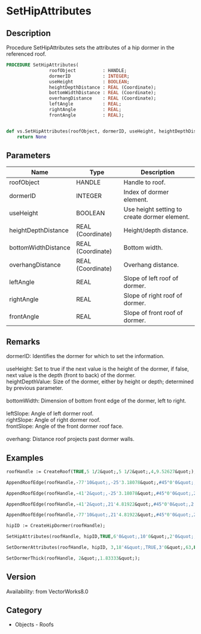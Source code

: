 # SetHipAttributes

## Description
Procedure SetHipAttributes sets the attributes of a hip dormer in the referenced roof. 

```pascal
PROCEDURE SetHipAttributes(
				roofObject          : HANDLE;
				dormerID            : INTEGER;
				useHeight           : BOOLEAN;
				heightDepthDistance : REAL (Coordinate);
				bottomWidthDistance : REAL (Coordinate);
				overhangDistance    : REAL (Coordinate);
				leftAngle           : REAL;
				rightAngle          : REAL;
				frontAngle          : REAL);
```

```python

def vs.SetHipAttributes(roofObject, dormerID, useHeight, heightDepthDistance, bottomWidthDistance, overhangDistance, leftAngle, rightAngle, frontAngle):
    return None
```

## Parameters
|Name|Type|Description|
|---|---|---|
|roofObject|HANDLE|Handle to roof.|
|dormerID|INTEGER|Index of dormer element.|
|useHeight|BOOLEAN|Use height setting to create dormer element.|
|heightDepthDistance|REAL (Coordinate)|Height/depth distance.|
|bottomWidthDistance|REAL (Coordinate)|Bottom width.|
|overhangDistance|REAL (Coordinate)|Overhang distance.|
|leftAngle|REAL|Slope of left roof of dormer.|
|rightAngle|REAL|Slope of right roof of dormer.|
|frontAngle|REAL|Slope of front roof of dormer.|

## Remarks
dormerID: Identifies the dormer for which to set the information.<BR>
<BR>
useHeight: Set to true if the next value is the height of the dormer, if false, next value is the depth (front to back) of the dormer.<BR>
heightDepthValue: Size of the dormer, either by height or depth; determined by previous parameter.<BR>
<BR>
bottomWidth: Dimension of bottom front edge of the dormer, left to right.<BR>
<BR>
leftSlope: Angle of left dormer roof.<BR>
rightSlope: Angle of right dormer roof.<BR>
frontSlope: Angle of the front dormer roof face.<BR>
<BR>
overhang: Distance roof projects past dormer walls.

## Examples
```pascal
roofHandle := CreateRoof(TRUE,5 1/2&quot;,5 1/2&quot;,4,9.52627&quot;);

AppendRoofEdge(roofHandle,-77'10&quot;,-25'3.18078&quot;,#45°0'0&quot;,2'0&quot;,10'0&quot;);

AppendRoofEdge(roofHandle,-41'2&quot;,-25'3.18078&quot;,#45°0'0&quot;,2'0&quot;,10'0&quot;);

AppendRoofEdge(roofHandle,-41'2&quot;,21'4.81922&quot;,#45°0'0&quot;,2'0&quot;,10'0&quot;);

AppendRoofEdge(roofHandle,-77'10&quot;,21'4.81922&quot;,#45°0'0&quot;,2'0&quot;,10'0&quot;);

hipID := CreateHipDormer(roofHandle);

SetHipAttributes(roofHandle, hipID,TRUE,6'0&quot;,10'0&quot;,2'0&quot;,#45°0'0&quot;,#45°0'0&quot;,#45°0'0&quot;);

SetDormerAttributes(roofHandle, hipID, 3,18'4&quot;,TRUE,3'0&quot;,63,FALSE,3'0&quot;);

SetDormerThick(roofHandle, 2&quot;,1.83333&quot;);


```

## Version
Availability: from VectorWorks8.0
## Category
* Objects - Roofs

